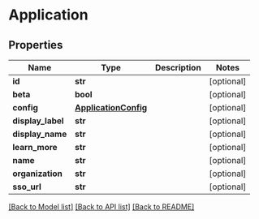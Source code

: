 # Application

## Properties
Name | Type | Description | Notes
------------ | ------------- | ------------- | -------------
**id** | **str** |  | [optional] 
**beta** | **bool** |  | [optional] 
**config** | [**ApplicationConfig**](ApplicationConfig.md) |  | [optional] 
**display_label** | **str** |  | [optional] 
**display_name** | **str** |  | [optional] 
**learn_more** | **str** |  | [optional] 
**name** | **str** |  | [optional] 
**organization** | **str** |  | [optional] 
**sso_url** | **str** |  | [optional] 

[[Back to Model list]](../README.md#documentation-for-models) [[Back to API list]](../README.md#documentation-for-api-endpoints) [[Back to README]](../README.md)



